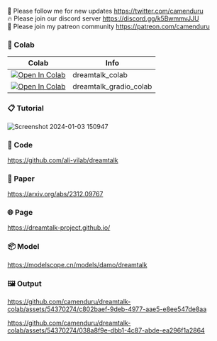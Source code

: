 🐣 Please follow me for new updates https://twitter.com/camenduru <br />
🔥 Please join our discord server https://discord.gg/k5BwmmvJJU <br />
🥳 Please join my patreon community https://patreon.com/camenduru <br />

### 🦒 Colab

| Colab | Info
| --- | --- |
[![Open In Colab](https://colab.research.google.com/assets/colab-badge.svg)](https://colab.research.google.com/github/camenduru/dreamtalk-colab/blob/main/dreamtalk_colab.ipynb) | dreamtalk_colab
[![Open In Colab](https://colab.research.google.com/assets/colab-badge.svg)](https://colab.research.google.com/github/camenduru/dreamtalk-colab/blob/main/dreamtalk_gradio_colab.ipynb) | dreamtalk_gradio_colab

### 📋 Tutorial
![Screenshot 2024-01-03 150947](https://github.com/camenduru/dreamtalk-colab/assets/54370274/2974ff33-af0f-4867-8d3f-1a61b9c47b74)

### 🧬 Code
https://github.com/ali-vilab/dreamtalk

### 📄 Paper
https://arxiv.org/abs/2312.09767

### 🌐 Page
https://dreamtalk-project.github.io/

### 📦 Model
https://modelscope.cn/models/damo/dreamtalk

### 🖼 Output

https://github.com/camenduru/dreamtalk-colab/assets/54370274/c802baef-9deb-4977-aae5-e8ee547de8aa

https://github.com/camenduru/dreamtalk-colab/assets/54370274/038a8f9e-dbb1-4c87-abde-ea296f1a2864
